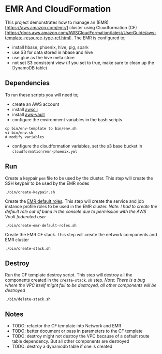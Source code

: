 # EMR And CloudFormation

This project demonstrates how to manage an (EMR)[https://aws.amazon.com/emr/] cluster using Cloudformation (CF)[https://docs.aws.amazon.com/AWSCloudFormation/latest/UserGuide/aws-template-resource-type-ref.html]. The EMR is configured to;

* install hbase, phoenix, hive, pig, spark
* use S3 for data stored in hbase and hive
* use glue as the hive meta store
* not set S3 consistent view (if you set to true, make sure to clean up the DynamoDB table)

## Dependencies
To run these scripts you will need to;

* create an AWS account
* install [awscli](https://docs.aws.amazon.com/cli/latest/userguide/cli-chap-install.html)
* install [aws-vault](https://github.com/99designs/aws-vault)
* configure the environment variables in the bash scripts

```
cp bin/env-template to bin/env.sh
vi bin/env.sh
# modify variables
```

* configure the cloudformation variables, set the s3 base bucket in `cloudformation/emr-phoenix.yml`

## Run

Create a keypair `pem` file to be used by the cluster. This step will create the SSH keypair to be used by the EMR nodes
```
./bin/create-keypair.sh
```

Create the [EMR default roles](https://docs.aws.amazon.com/emr/latest/ManagementGuide/emr-iam-roles.html). This step will create the service and job instance profile roles to be used in the EMR cluster. _Note: I had to create the default role out of band in the console due to permission with the AWS Vault federated user_
```
./bin/create-emr-default-roles.sh
```

Create the EMR CF stack. This step will create the network components and EMR cluster
```
./bin/create-stack.sh
```

## Destroy
Run the CF template destroy script. This step will destroy all the components created in the `create-stack.sh` step. _Note: There is a bug where the VPC itself might fail to be destroyed, all other components will be destroyed_

```
./bin/delete-stack.sh
```


## Notes

* TODO: refactor the CF template into Network and EMR
* TODO: better document or pass in parameters to the CF template
* TODO: destroy might not destroy the VPC because of a default route table dependency. But all other components are destroyed
* TODO: destroy a dynamodb table if one is created